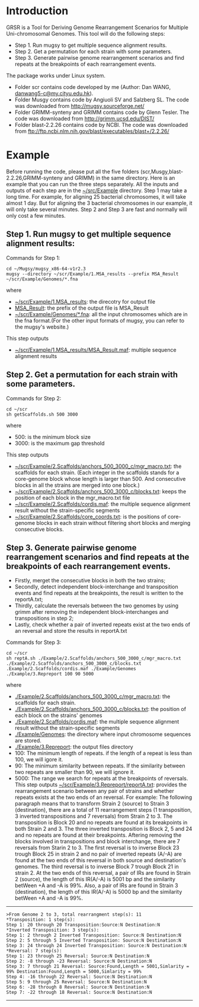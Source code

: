 
# Introduction
GRSR is a Tool for Deriving Genome Rearrangement Scenarios for Multiple Uni-chromosomal Genomes. This tool will do the following steps:
* Step 1. Run mugsy to get multiple sequence alignment results.
* Step 2. Get a permutation for each strain with some parameters.
* Step 3. Generate pairwise genome rearrangement scenarios and find repeats at the breakpoints of each rearrangement events.

The package works under Linux system.
* Folder scr contains code developed by me (Author: Dan WANG, danwang5-c@my.cityu.edu.hk).
* Folder Musgy contains code by Angiuoli SV and Salzberg SL. The code was downloaded from http://mugsy.sourceforge.net/
* Folder GRIMM-synteny and GRIMM contains code by Glenn Tesler. The code was downloaded from http://grimm.ucsd.edu/DIST/
* Folder blast-2.2.26 contains code by NCBI. The code was downloaded from ftp://ftp.ncbi.nlm.nih.gov/blast/executables/blast+/2.2.26/ 

# Example  
Before running the code, please put all the five folders (scr,Musgy,blast-2.2.26,GRIMM-synteny and GRIMM) in the same directory.
Here is an example that you can run the three steps separately. All the inputs and outputs of each step are in the [~/src/Example](src/Example) directory. Step 1 may take a long time. For example, for aligning 25 bacterial chromosomes, it will take almost 1 day. But for aligning the 3 bacterial chromosomes in our example, it will only take several minutes. Step 2 and Step 3 are fast and normally will only cost a few minutes.
## Step 1. Run mugsy to get multiple sequence alignment results:
Commands for Step 1:
```
cd ~/Mugsy/mugsy_x86-64-v1r2.3
mugsy --directory ~/scr/Example/1.MSA_results --prefix MSA_Result ~/scr/Example/Genomes/*.fna
```
where
* [~/scr/Example/1.MSA_results](scr/Example/1.MSA_results): the direcotry for output file
* [MSA_Result](scr/Example/1.MSA_results/MSA_Result.maf): the prefix of the output file is MSA_Result
* [~/scr/Example/Genomes/*.fna](scr/Example/Genomes): all the input chromosomes which are in the fna format.(For the other input formats of mugsy, you can refer to the mugsy's website.)

This step outputs
 * [~/scr/Example/1.MSA_results/MSA_Result.maf](scr/Example/1.MSA_results/MSA_Result.maf): multiple sequence alignment results

## Step 2. Get a permutation for each strain with some parameters.
Commands for Step 2:
```
cd ~/scr
sh getScaffolds.sh 500 3000
```
where 
* 500: is the minimum block size
* 3000: is the maximum gap threshold

This step outputs
* [~/scr/Example/2.Scaffolds/anchors_500_3000_c/mgr_macro.txt](scr/Example/2.Scaffolds/anchors_500_3000_c/mgr_macro.txt): the scaffolds for each strain. (Each integer in the scaffolds stands for a core-genome block whose length is larger than 500. And consecutive blocks in all the strains are merged into one block.)
* [~/scr/Example/2.Scaffolds/anchors_500_3000_c/blocks.txt](scr/Example/2.Scaffolds/anchors_500_3000_c/blocks.txt): keeps the position of each block in the mgr_macro.txt file
* [~/scr/Example/2.Scaffolds/cordis.maf](scr/Example/2.Scaffolds/cordis.maf): the multiple sequence alignment result without the strain-specific segments
* [~/scr/Example/2.Scaffolds/core_coords.txt](scr/Example/2.Scaffolds/core_coords.txt): is the positions of core-genome blocks in each strain without filtering short blocks and merging consecutive blocks.
 
## Step 3. Generate pairwise genome rearrangement scenarios and find repeats at the breakpoints of each rearrangement events.
- Firstly, merget the consecutive blocks in both the two strains;
- Secondly, detect independent block-interchange and transposition events and find repeats at the breakpoints, the result is written to the reportA.txt;
- Thirdly, calculate the reversals between the two genomes by using grimm after removing the independent block-interchanges and transpositions in step 2;
- Lastly, check whether a pair of inverted repeats exist at the two ends of an reversal and store the results in reportA.txt

Commands for Step 3:
```
cd ~/scr
sh reptA.sh ./Example/2.Scaffolds/anchors_500_3000_c/mgr_macro.txt ./Example/2.Scaffolds/anchors_500_3000_c/blocks.txt .Example/2.Scaffolds/cordis.maf ./Example/Genomes ./Example/3.Repreport 100 90 5000
```
where
* [./Example/2.Scaffolds/anchors_500_3000_c/mgr_macro.txt](scr/Example/2.Scaffolds/anchors_500_3000_c/mgr_macro.txt): the scaffolds for each strain.
* [./Example/2.Scaffolds/anchors_500_3000_c/blocks.txt](scr/Example/2.Scaffolds/anchors_500_3000_c/blocks.txt): the position of each block on the strains' genomes
* [./Example/2.Scaffolds/cordis.maf](scr/Example/2.Scaffolds/cordis.maf): the multiple sequence alignment result without the strain-specific segments
* [./Example/Genomes](scr/Example/Genomes): the directory where input chromosome sequences are stored.
* [./Example/3.Repreport](scr/Example/3.Repreport): the output files directory 
* 100: The minimum length of repeats. if the length of a repeat is less than 100, we will igore it.
* 90: The minimum similarity between repeats. If the similarity between two repeats are smaller than 90, we will ignore it.
* 5000: The range we search for repeats at the breakpoints of reversals.
This step outputs [~/scr/Example/3.Repreport/reportA.txt](scr/Example/3.Repreport/reportA.txt): provides the rearrangement scenario between any pair of strains and whether repeats exists at the two ends of an reversal. For example: The following paragraph means that to transform Strain 2 (source) to Strain 3 (destination), there are a total of 11 rearrangement steps (1 transposition, 3 inverted transpositions and 7 reversals) from Strain 2 to 3. The transposition is Block 20 and no repeats are found at its breakpoints in both Strain 2 and 3. The three inverted transposition is Block 2, 5 and 24 and no repeats are found at their breakpoints. Aftering removing the blocks involved in transpositions and block interchange, there are 7 reversals from Starin 2 to 3. The first reversal is to inverse Block 23 trough Block 25 in strain 2 and no pair of inverted repeats (A/-A) are found at the two ends of this reversal in both source and destination's genomes. The third reversal is to inverse Block 7 trough Block 21 in strain 2. At the two ends of this reversal, a pair of IRs are found in Strain 2 (source), the length of this IR(A/-A) is 5001 bp and the similarity betWeen +A and -A is 99%. Also, a pair of IRs are found in Strain 3 (destination), the length of this IR(A/-A) is 5000 bp and the similarity betWeen +A and -A is 99%.
-------------------------------------------------------------------------------------
	>From Genome 2 to 3, total rearrangment step(s): 11
	*Transposition: 1 step(s):
	Step 1: 20 through 20 Transposition:Source:N Destination:N
	*Inverted Transposition: 3 step(s):
	Step 1: 2 through 2 Inverted Transposition: Source:N Destination:N
	Step 2: 5 through 5 Inverted Transposition: Source:N Destination:N
	Step 3: 24 through 24 Inverted Transposition: Source:N Destination:N
	*Reversal: 7 step(s):
	Step 1: 23 through 25 Reversal: Source:N Destination:N
	Step 2: -8 through -23 Reversal: Source:N Destination:N
	Step 3: 7 through 21 Reversal: Source:Found,Length = 5001,Simlarity = 99% Destination:Found,Length = 5000,Simlarity = 99%
	Step 4: -16 through 22 Reversal: Source:N Destination:N
	Step 5: 9 through 25 Reversal: Source:N Destination:N
	Step 6: -28 through 8 Reversal: Source:N Destination:N
	Step 7: -22 through 18 Reversal: Source:N Destination:N
------------------------------------------------------------------------------------
